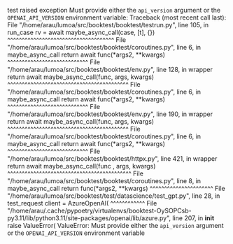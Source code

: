 
test raised exception Must provide either the `api_version` argument or the `OPENAI_API_VERSION` environment variable:
Traceback (most recent call last):
  File "/home/arau/lumoa/src/booktest/booktest/testrun.py", line 105, in run_case
    rv = await maybe_async_call(case, [t], {})
         ^^^^^^^^^^^^^^^^^^^^^^^^^^^^^^^^^^^^^
  File "/home/arau/lumoa/src/booktest/booktest/coroutines.py", line 6, in maybe_async_call
    return await func(*args2, **kwargs)
           ^^^^^^^^^^^^^^^^^^^^^^^^^^^^
  File "/home/arau/lumoa/src/booktest/booktest/env.py", line 128, in wrapper
    return await maybe_async_call(func, args, kwargs)
           ^^^^^^^^^^^^^^^^^^^^^^^^^^^^^^^^^^^^^^^^^^
  File "/home/arau/lumoa/src/booktest/booktest/coroutines.py", line 6, in maybe_async_call
    return await func(*args2, **kwargs)
           ^^^^^^^^^^^^^^^^^^^^^^^^^^^^
  File "/home/arau/lumoa/src/booktest/booktest/env.py", line 190, in wrapper
    return await maybe_async_call(func, args, kwargs)
           ^^^^^^^^^^^^^^^^^^^^^^^^^^^^^^^^^^^^^^^^^^
  File "/home/arau/lumoa/src/booktest/booktest/coroutines.py", line 6, in maybe_async_call
    return await func(*args2, **kwargs)
           ^^^^^^^^^^^^^^^^^^^^^^^^^^^^
  File "/home/arau/lumoa/src/booktest/booktest/httpx.py", line 421, in wrapper
    return await maybe_async_call(func , args, kwargs)
           ^^^^^^^^^^^^^^^^^^^^^^^^^^^^^^^^^^^^^^^^^^^
  File "/home/arau/lumoa/src/booktest/booktest/coroutines.py", line 8, in maybe_async_call
    return func(*args2, **kwargs)
           ^^^^^^^^^^^^^^^^^^^^^^
  File "/home/arau/lumoa/src/booktest/test/datascience/test_gpt.py", line 28, in test_request
    client = AzureOpenAI(
             ^^^^^^^^^^^^
  File "/home/arau/.cache/pypoetry/virtualenvs/booktest-OySOPCsb-py3.11/lib/python3.11/site-packages/openai/lib/azure.py", line 207, in __init__
    raise ValueError(
ValueError: Must provide either the `api_version` argument or the `OPENAI_API_VERSION` environment variable


